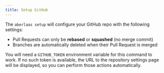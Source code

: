```yaml
---
title: Setup GitHub
---
```


The `aberlaas setup` will configure your GitHub repo with the following
settings:

- Pull Requests can only be **rebased** or **squashed** (no merge commit)
- Branches are automatically deleted when their Pull Request is merged

You will need a `GITHUB_TOKEN` environment variable for this command to work. If
no such token is available, the URL to the repository settings page will be
displayed, so you can perform those actions automatically.
